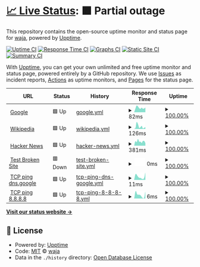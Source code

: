 # [📈 Live Status](https://waja.github.io/cyconet-upptime): <!--live status--> **🟧 Partial outage**

This repository contains the open-source uptime monitor and status page for [waja](http://log.c5t.org/about/), powered by [Upptime](https://github.com/upptime/upptime).

[![Uptime CI](https://github.com/waja/cyconet-upptime/workflows/Uptime%20CI/badge.svg)](https://github.com/waja/cyconet-upptime/actions?query=workflow%3A%22Uptime+CI%22)
[![Response Time CI](https://github.com/waja/cyconet-upptime/workflows/Response%20Time%20CI/badge.svg)](https://github.com/waja/cyconet-upptime/actions?query=workflow%3A%22Response+Time+CI%22)
[![Graphs CI](https://github.com/waja/cyconet-upptime/workflows/Graphs%20CI/badge.svg)](https://github.com/waja/cyconet-upptime/actions?query=workflow%3A%22Graphs+CI%22)
[![Static Site CI](https://github.com/waja/cyconet-upptime/workflows/Static%20Site%20CI/badge.svg)](https://github.com/waja/cyconet-upptime/actions?query=workflow%3A%22Static+Site+CI%22)
[![Summary CI](https://github.com/waja/cyconet-upptime/workflows/Summary%20CI/badge.svg)](https://github.com/waja/cyconet-upptime/actions?query=workflow%3A%22Summary+CI%22)

With [Upptime](https://upptime.js.org), you can get your own unlimited and free uptime monitor and status page, powered entirely by a GitHub repository. We use [Issues](https://github.com/waja/cyconet-upptime/issues) as incident reports, [Actions](https://github.com/waja/cyconet-upptime/actions) as uptime monitors, and [Pages](https://waja.github.io/cyconet-upptime) for the status page.

<!--start: status pages-->
<!-- This summary is generated by Upptime (https://github.com/upptime/upptime) -->
<!-- Do not edit this manually, your changes will be overwritten -->
<!-- prettier-ignore -->
| URL | Status | History | Response Time | Uptime |
| --- | ------ | ------- | ------------- | ------ |
| <img alt="" src="https://favicons.githubusercontent.com/www.google.com" height="13"> [Google](https://www.google.com) | 🟩 Up | [google.yml](https://github.com/waja/cyconet-upptime/commits/HEAD/history/google.yml) | <details><summary><img alt="Response time graph" src="./graphs/google/response-time-week.png" height="20"> 82ms</summary><br><a href="https://waja.github.io/cyconet-upptime/history/google"><img alt="Response time 82" src="https://img.shields.io/endpoint?url=https%3A%2F%2Fraw.githubusercontent.com%2Fwaja%2Fcyconet-upptime%2FHEAD%2Fapi%2Fgoogle%2Fresponse-time.json"></a><br><a href="https://waja.github.io/cyconet-upptime/history/google"><img alt="24-hour response time 82" src="https://img.shields.io/endpoint?url=https%3A%2F%2Fraw.githubusercontent.com%2Fwaja%2Fcyconet-upptime%2FHEAD%2Fapi%2Fgoogle%2Fresponse-time-day.json"></a><br><a href="https://waja.github.io/cyconet-upptime/history/google"><img alt="7-day response time 82" src="https://img.shields.io/endpoint?url=https%3A%2F%2Fraw.githubusercontent.com%2Fwaja%2Fcyconet-upptime%2FHEAD%2Fapi%2Fgoogle%2Fresponse-time-week.json"></a><br><a href="https://waja.github.io/cyconet-upptime/history/google"><img alt="30-day response time 82" src="https://img.shields.io/endpoint?url=https%3A%2F%2Fraw.githubusercontent.com%2Fwaja%2Fcyconet-upptime%2FHEAD%2Fapi%2Fgoogle%2Fresponse-time-month.json"></a><br><a href="https://waja.github.io/cyconet-upptime/history/google"><img alt="1-year response time 82" src="https://img.shields.io/endpoint?url=https%3A%2F%2Fraw.githubusercontent.com%2Fwaja%2Fcyconet-upptime%2FHEAD%2Fapi%2Fgoogle%2Fresponse-time-year.json"></a></details> | <details><summary><a href="https://waja.github.io/cyconet-upptime/history/google">100.00%</a></summary><a href="https://waja.github.io/cyconet-upptime/history/google"><img alt="All-time uptime 100.00%" src="https://img.shields.io/endpoint?url=https%3A%2F%2Fraw.githubusercontent.com%2Fwaja%2Fcyconet-upptime%2FHEAD%2Fapi%2Fgoogle%2Fuptime.json"></a><br><a href="https://waja.github.io/cyconet-upptime/history/google"><img alt="24-hour uptime 100.00%" src="https://img.shields.io/endpoint?url=https%3A%2F%2Fraw.githubusercontent.com%2Fwaja%2Fcyconet-upptime%2FHEAD%2Fapi%2Fgoogle%2Fuptime-day.json"></a><br><a href="https://waja.github.io/cyconet-upptime/history/google"><img alt="7-day uptime 100.00%" src="https://img.shields.io/endpoint?url=https%3A%2F%2Fraw.githubusercontent.com%2Fwaja%2Fcyconet-upptime%2FHEAD%2Fapi%2Fgoogle%2Fuptime-week.json"></a><br><a href="https://waja.github.io/cyconet-upptime/history/google"><img alt="30-day uptime 100.00%" src="https://img.shields.io/endpoint?url=https%3A%2F%2Fraw.githubusercontent.com%2Fwaja%2Fcyconet-upptime%2FHEAD%2Fapi%2Fgoogle%2Fuptime-month.json"></a><br><a href="https://waja.github.io/cyconet-upptime/history/google"><img alt="1-year uptime 100.00%" src="https://img.shields.io/endpoint?url=https%3A%2F%2Fraw.githubusercontent.com%2Fwaja%2Fcyconet-upptime%2FHEAD%2Fapi%2Fgoogle%2Fuptime-year.json"></a></details>
| <img alt="" src="https://favicons.githubusercontent.com/en.wikipedia.org" height="13"> [Wikipedia](https://en.wikipedia.org) | 🟩 Up | [wikipedia.yml](https://github.com/waja/cyconet-upptime/commits/HEAD/history/wikipedia.yml) | <details><summary><img alt="Response time graph" src="./graphs/wikipedia/response-time-week.png" height="20"> 126ms</summary><br><a href="https://waja.github.io/cyconet-upptime/history/wikipedia"><img alt="Response time 126" src="https://img.shields.io/endpoint?url=https%3A%2F%2Fraw.githubusercontent.com%2Fwaja%2Fcyconet-upptime%2FHEAD%2Fapi%2Fwikipedia%2Fresponse-time.json"></a><br><a href="https://waja.github.io/cyconet-upptime/history/wikipedia"><img alt="24-hour response time 126" src="https://img.shields.io/endpoint?url=https%3A%2F%2Fraw.githubusercontent.com%2Fwaja%2Fcyconet-upptime%2FHEAD%2Fapi%2Fwikipedia%2Fresponse-time-day.json"></a><br><a href="https://waja.github.io/cyconet-upptime/history/wikipedia"><img alt="7-day response time 126" src="https://img.shields.io/endpoint?url=https%3A%2F%2Fraw.githubusercontent.com%2Fwaja%2Fcyconet-upptime%2FHEAD%2Fapi%2Fwikipedia%2Fresponse-time-week.json"></a><br><a href="https://waja.github.io/cyconet-upptime/history/wikipedia"><img alt="30-day response time 126" src="https://img.shields.io/endpoint?url=https%3A%2F%2Fraw.githubusercontent.com%2Fwaja%2Fcyconet-upptime%2FHEAD%2Fapi%2Fwikipedia%2Fresponse-time-month.json"></a><br><a href="https://waja.github.io/cyconet-upptime/history/wikipedia"><img alt="1-year response time 126" src="https://img.shields.io/endpoint?url=https%3A%2F%2Fraw.githubusercontent.com%2Fwaja%2Fcyconet-upptime%2FHEAD%2Fapi%2Fwikipedia%2Fresponse-time-year.json"></a></details> | <details><summary><a href="https://waja.github.io/cyconet-upptime/history/wikipedia">100.00%</a></summary><a href="https://waja.github.io/cyconet-upptime/history/wikipedia"><img alt="All-time uptime 100.00%" src="https://img.shields.io/endpoint?url=https%3A%2F%2Fraw.githubusercontent.com%2Fwaja%2Fcyconet-upptime%2FHEAD%2Fapi%2Fwikipedia%2Fuptime.json"></a><br><a href="https://waja.github.io/cyconet-upptime/history/wikipedia"><img alt="24-hour uptime 100.00%" src="https://img.shields.io/endpoint?url=https%3A%2F%2Fraw.githubusercontent.com%2Fwaja%2Fcyconet-upptime%2FHEAD%2Fapi%2Fwikipedia%2Fuptime-day.json"></a><br><a href="https://waja.github.io/cyconet-upptime/history/wikipedia"><img alt="7-day uptime 100.00%" src="https://img.shields.io/endpoint?url=https%3A%2F%2Fraw.githubusercontent.com%2Fwaja%2Fcyconet-upptime%2FHEAD%2Fapi%2Fwikipedia%2Fuptime-week.json"></a><br><a href="https://waja.github.io/cyconet-upptime/history/wikipedia"><img alt="30-day uptime 100.00%" src="https://img.shields.io/endpoint?url=https%3A%2F%2Fraw.githubusercontent.com%2Fwaja%2Fcyconet-upptime%2FHEAD%2Fapi%2Fwikipedia%2Fuptime-month.json"></a><br><a href="https://waja.github.io/cyconet-upptime/history/wikipedia"><img alt="1-year uptime 100.00%" src="https://img.shields.io/endpoint?url=https%3A%2F%2Fraw.githubusercontent.com%2Fwaja%2Fcyconet-upptime%2FHEAD%2Fapi%2Fwikipedia%2Fuptime-year.json"></a></details>
| <img alt="" src="https://favicons.githubusercontent.com/news.ycombinator.com" height="13"> [Hacker News](https://news.ycombinator.com) | 🟩 Up | [hacker-news.yml](https://github.com/waja/cyconet-upptime/commits/HEAD/history/hacker-news.yml) | <details><summary><img alt="Response time graph" src="./graphs/hacker-news/response-time-week.png" height="20"> 381ms</summary><br><a href="https://waja.github.io/cyconet-upptime/history/hacker-news"><img alt="Response time 381" src="https://img.shields.io/endpoint?url=https%3A%2F%2Fraw.githubusercontent.com%2Fwaja%2Fcyconet-upptime%2FHEAD%2Fapi%2Fhacker-news%2Fresponse-time.json"></a><br><a href="https://waja.github.io/cyconet-upptime/history/hacker-news"><img alt="24-hour response time 381" src="https://img.shields.io/endpoint?url=https%3A%2F%2Fraw.githubusercontent.com%2Fwaja%2Fcyconet-upptime%2FHEAD%2Fapi%2Fhacker-news%2Fresponse-time-day.json"></a><br><a href="https://waja.github.io/cyconet-upptime/history/hacker-news"><img alt="7-day response time 381" src="https://img.shields.io/endpoint?url=https%3A%2F%2Fraw.githubusercontent.com%2Fwaja%2Fcyconet-upptime%2FHEAD%2Fapi%2Fhacker-news%2Fresponse-time-week.json"></a><br><a href="https://waja.github.io/cyconet-upptime/history/hacker-news"><img alt="30-day response time 381" src="https://img.shields.io/endpoint?url=https%3A%2F%2Fraw.githubusercontent.com%2Fwaja%2Fcyconet-upptime%2FHEAD%2Fapi%2Fhacker-news%2Fresponse-time-month.json"></a><br><a href="https://waja.github.io/cyconet-upptime/history/hacker-news"><img alt="1-year response time 381" src="https://img.shields.io/endpoint?url=https%3A%2F%2Fraw.githubusercontent.com%2Fwaja%2Fcyconet-upptime%2FHEAD%2Fapi%2Fhacker-news%2Fresponse-time-year.json"></a></details> | <details><summary><a href="https://waja.github.io/cyconet-upptime/history/hacker-news">100.00%</a></summary><a href="https://waja.github.io/cyconet-upptime/history/hacker-news"><img alt="All-time uptime 100.00%" src="https://img.shields.io/endpoint?url=https%3A%2F%2Fraw.githubusercontent.com%2Fwaja%2Fcyconet-upptime%2FHEAD%2Fapi%2Fhacker-news%2Fuptime.json"></a><br><a href="https://waja.github.io/cyconet-upptime/history/hacker-news"><img alt="24-hour uptime 100.00%" src="https://img.shields.io/endpoint?url=https%3A%2F%2Fraw.githubusercontent.com%2Fwaja%2Fcyconet-upptime%2FHEAD%2Fapi%2Fhacker-news%2Fuptime-day.json"></a><br><a href="https://waja.github.io/cyconet-upptime/history/hacker-news"><img alt="7-day uptime 100.00%" src="https://img.shields.io/endpoint?url=https%3A%2F%2Fraw.githubusercontent.com%2Fwaja%2Fcyconet-upptime%2FHEAD%2Fapi%2Fhacker-news%2Fuptime-week.json"></a><br><a href="https://waja.github.io/cyconet-upptime/history/hacker-news"><img alt="30-day uptime 100.00%" src="https://img.shields.io/endpoint?url=https%3A%2F%2Fraw.githubusercontent.com%2Fwaja%2Fcyconet-upptime%2FHEAD%2Fapi%2Fhacker-news%2Fuptime-month.json"></a><br><a href="https://waja.github.io/cyconet-upptime/history/hacker-news"><img alt="1-year uptime 100.00%" src="https://img.shields.io/endpoint?url=https%3A%2F%2Fraw.githubusercontent.com%2Fwaja%2Fcyconet-upptime%2FHEAD%2Fapi%2Fhacker-news%2Fuptime-year.json"></a></details>
| <img alt="" src="https://favicons.githubusercontent.com/thissitedoesnotexist.koj.co" height="13"> [Test Broken Site](https://thissitedoesnotexist.koj.co) | 🟥 Down | [test-broken-site.yml](https://github.com/waja/cyconet-upptime/commits/HEAD/history/test-broken-site.yml) | <details><summary><img alt="Response time graph" src="./graphs/test-broken-site/response-time-week.png" height="20"> 0ms</summary><br><a href="https://waja.github.io/cyconet-upptime/history/test-broken-site"><img alt="Response time 0" src="https://img.shields.io/endpoint?url=https%3A%2F%2Fraw.githubusercontent.com%2Fwaja%2Fcyconet-upptime%2FHEAD%2Fapi%2Ftest-broken-site%2Fresponse-time.json"></a><br><a href="https://waja.github.io/cyconet-upptime/history/test-broken-site"><img alt="24-hour response time 0" src="https://img.shields.io/endpoint?url=https%3A%2F%2Fraw.githubusercontent.com%2Fwaja%2Fcyconet-upptime%2FHEAD%2Fapi%2Ftest-broken-site%2Fresponse-time-day.json"></a><br><a href="https://waja.github.io/cyconet-upptime/history/test-broken-site"><img alt="7-day response time 0" src="https://img.shields.io/endpoint?url=https%3A%2F%2Fraw.githubusercontent.com%2Fwaja%2Fcyconet-upptime%2FHEAD%2Fapi%2Ftest-broken-site%2Fresponse-time-week.json"></a><br><a href="https://waja.github.io/cyconet-upptime/history/test-broken-site"><img alt="30-day response time 0" src="https://img.shields.io/endpoint?url=https%3A%2F%2Fraw.githubusercontent.com%2Fwaja%2Fcyconet-upptime%2FHEAD%2Fapi%2Ftest-broken-site%2Fresponse-time-month.json"></a><br><a href="https://waja.github.io/cyconet-upptime/history/test-broken-site"><img alt="1-year response time 0" src="https://img.shields.io/endpoint?url=https%3A%2F%2Fraw.githubusercontent.com%2Fwaja%2Fcyconet-upptime%2FHEAD%2Fapi%2Ftest-broken-site%2Fresponse-time-year.json"></a></details> | <details><summary><a href="https://waja.github.io/cyconet-upptime/history/test-broken-site">100.00%</a></summary><a href="https://waja.github.io/cyconet-upptime/history/test-broken-site"><img alt="All-time uptime 100.00%" src="https://img.shields.io/endpoint?url=https%3A%2F%2Fraw.githubusercontent.com%2Fwaja%2Fcyconet-upptime%2FHEAD%2Fapi%2Ftest-broken-site%2Fuptime.json"></a><br><a href="https://waja.github.io/cyconet-upptime/history/test-broken-site"><img alt="24-hour uptime 100.00%" src="https://img.shields.io/endpoint?url=https%3A%2F%2Fraw.githubusercontent.com%2Fwaja%2Fcyconet-upptime%2FHEAD%2Fapi%2Ftest-broken-site%2Fuptime-day.json"></a><br><a href="https://waja.github.io/cyconet-upptime/history/test-broken-site"><img alt="7-day uptime 100.00%" src="https://img.shields.io/endpoint?url=https%3A%2F%2Fraw.githubusercontent.com%2Fwaja%2Fcyconet-upptime%2FHEAD%2Fapi%2Ftest-broken-site%2Fuptime-week.json"></a><br><a href="https://waja.github.io/cyconet-upptime/history/test-broken-site"><img alt="30-day uptime 100.00%" src="https://img.shields.io/endpoint?url=https%3A%2F%2Fraw.githubusercontent.com%2Fwaja%2Fcyconet-upptime%2FHEAD%2Fapi%2Ftest-broken-site%2Fuptime-month.json"></a><br><a href="https://waja.github.io/cyconet-upptime/history/test-broken-site"><img alt="1-year uptime 100.00%" src="https://img.shields.io/endpoint?url=https%3A%2F%2Fraw.githubusercontent.com%2Fwaja%2Fcyconet-upptime%2FHEAD%2Fapi%2Ftest-broken-site%2Fuptime-year.json"></a></details>
| <img alt="" src="https://favicons.githubusercontent.com/null" height="13"> [TCP ping dns.google](dns.google) | 🟩 Up | [tcp-ping-dns-google.yml](https://github.com/waja/cyconet-upptime/commits/HEAD/history/tcp-ping-dns-google.yml) | <details><summary><img alt="Response time graph" src="./graphs/tcp-ping-dns-google/response-time-week.png" height="20"> 11ms</summary><br><a href="https://waja.github.io/cyconet-upptime/history/tcp-ping-dns-google"><img alt="Response time 11" src="https://img.shields.io/endpoint?url=https%3A%2F%2Fraw.githubusercontent.com%2Fwaja%2Fcyconet-upptime%2FHEAD%2Fapi%2Ftcp-ping-dns-google%2Fresponse-time.json"></a><br><a href="https://waja.github.io/cyconet-upptime/history/tcp-ping-dns-google"><img alt="24-hour response time 11" src="https://img.shields.io/endpoint?url=https%3A%2F%2Fraw.githubusercontent.com%2Fwaja%2Fcyconet-upptime%2FHEAD%2Fapi%2Ftcp-ping-dns-google%2Fresponse-time-day.json"></a><br><a href="https://waja.github.io/cyconet-upptime/history/tcp-ping-dns-google"><img alt="7-day response time 11" src="https://img.shields.io/endpoint?url=https%3A%2F%2Fraw.githubusercontent.com%2Fwaja%2Fcyconet-upptime%2FHEAD%2Fapi%2Ftcp-ping-dns-google%2Fresponse-time-week.json"></a><br><a href="https://waja.github.io/cyconet-upptime/history/tcp-ping-dns-google"><img alt="30-day response time 11" src="https://img.shields.io/endpoint?url=https%3A%2F%2Fraw.githubusercontent.com%2Fwaja%2Fcyconet-upptime%2FHEAD%2Fapi%2Ftcp-ping-dns-google%2Fresponse-time-month.json"></a><br><a href="https://waja.github.io/cyconet-upptime/history/tcp-ping-dns-google"><img alt="1-year response time 11" src="https://img.shields.io/endpoint?url=https%3A%2F%2Fraw.githubusercontent.com%2Fwaja%2Fcyconet-upptime%2FHEAD%2Fapi%2Ftcp-ping-dns-google%2Fresponse-time-year.json"></a></details> | <details><summary><a href="https://waja.github.io/cyconet-upptime/history/tcp-ping-dns-google">100.00%</a></summary><a href="https://waja.github.io/cyconet-upptime/history/tcp-ping-dns-google"><img alt="All-time uptime 100.00%" src="https://img.shields.io/endpoint?url=https%3A%2F%2Fraw.githubusercontent.com%2Fwaja%2Fcyconet-upptime%2FHEAD%2Fapi%2Ftcp-ping-dns-google%2Fuptime.json"></a><br><a href="https://waja.github.io/cyconet-upptime/history/tcp-ping-dns-google"><img alt="24-hour uptime 100.00%" src="https://img.shields.io/endpoint?url=https%3A%2F%2Fraw.githubusercontent.com%2Fwaja%2Fcyconet-upptime%2FHEAD%2Fapi%2Ftcp-ping-dns-google%2Fuptime-day.json"></a><br><a href="https://waja.github.io/cyconet-upptime/history/tcp-ping-dns-google"><img alt="7-day uptime 100.00%" src="https://img.shields.io/endpoint?url=https%3A%2F%2Fraw.githubusercontent.com%2Fwaja%2Fcyconet-upptime%2FHEAD%2Fapi%2Ftcp-ping-dns-google%2Fuptime-week.json"></a><br><a href="https://waja.github.io/cyconet-upptime/history/tcp-ping-dns-google"><img alt="30-day uptime 100.00%" src="https://img.shields.io/endpoint?url=https%3A%2F%2Fraw.githubusercontent.com%2Fwaja%2Fcyconet-upptime%2FHEAD%2Fapi%2Ftcp-ping-dns-google%2Fuptime-month.json"></a><br><a href="https://waja.github.io/cyconet-upptime/history/tcp-ping-dns-google"><img alt="1-year uptime 100.00%" src="https://img.shields.io/endpoint?url=https%3A%2F%2Fraw.githubusercontent.com%2Fwaja%2Fcyconet-upptime%2FHEAD%2Fapi%2Ftcp-ping-dns-google%2Fuptime-year.json"></a></details>
| <img alt="" src="https://favicons.githubusercontent.com/null" height="13"> [TCP ping 8.8.8.8](8.8.8.8) | 🟩 Up | [tcp-ping-8-8-8-8.yml](https://github.com/waja/cyconet-upptime/commits/HEAD/history/tcp-ping-8-8-8-8.yml) | <details><summary><img alt="Response time graph" src="./graphs/tcp-ping-8-8-8-8/response-time-week.png" height="20"> 6ms</summary><br><a href="https://waja.github.io/cyconet-upptime/history/tcp-ping-8-8-8-8"><img alt="Response time 6" src="https://img.shields.io/endpoint?url=https%3A%2F%2Fraw.githubusercontent.com%2Fwaja%2Fcyconet-upptime%2FHEAD%2Fapi%2Ftcp-ping-8-8-8-8%2Fresponse-time.json"></a><br><a href="https://waja.github.io/cyconet-upptime/history/tcp-ping-8-8-8-8"><img alt="24-hour response time 6" src="https://img.shields.io/endpoint?url=https%3A%2F%2Fraw.githubusercontent.com%2Fwaja%2Fcyconet-upptime%2FHEAD%2Fapi%2Ftcp-ping-8-8-8-8%2Fresponse-time-day.json"></a><br><a href="https://waja.github.io/cyconet-upptime/history/tcp-ping-8-8-8-8"><img alt="7-day response time 6" src="https://img.shields.io/endpoint?url=https%3A%2F%2Fraw.githubusercontent.com%2Fwaja%2Fcyconet-upptime%2FHEAD%2Fapi%2Ftcp-ping-8-8-8-8%2Fresponse-time-week.json"></a><br><a href="https://waja.github.io/cyconet-upptime/history/tcp-ping-8-8-8-8"><img alt="30-day response time 6" src="https://img.shields.io/endpoint?url=https%3A%2F%2Fraw.githubusercontent.com%2Fwaja%2Fcyconet-upptime%2FHEAD%2Fapi%2Ftcp-ping-8-8-8-8%2Fresponse-time-month.json"></a><br><a href="https://waja.github.io/cyconet-upptime/history/tcp-ping-8-8-8-8"><img alt="1-year response time 6" src="https://img.shields.io/endpoint?url=https%3A%2F%2Fraw.githubusercontent.com%2Fwaja%2Fcyconet-upptime%2FHEAD%2Fapi%2Ftcp-ping-8-8-8-8%2Fresponse-time-year.json"></a></details> | <details><summary><a href="https://waja.github.io/cyconet-upptime/history/tcp-ping-8-8-8-8">100.00%</a></summary><a href="https://waja.github.io/cyconet-upptime/history/tcp-ping-8-8-8-8"><img alt="All-time uptime 100.00%" src="https://img.shields.io/endpoint?url=https%3A%2F%2Fraw.githubusercontent.com%2Fwaja%2Fcyconet-upptime%2FHEAD%2Fapi%2Ftcp-ping-8-8-8-8%2Fuptime.json"></a><br><a href="https://waja.github.io/cyconet-upptime/history/tcp-ping-8-8-8-8"><img alt="24-hour uptime 100.00%" src="https://img.shields.io/endpoint?url=https%3A%2F%2Fraw.githubusercontent.com%2Fwaja%2Fcyconet-upptime%2FHEAD%2Fapi%2Ftcp-ping-8-8-8-8%2Fuptime-day.json"></a><br><a href="https://waja.github.io/cyconet-upptime/history/tcp-ping-8-8-8-8"><img alt="7-day uptime 100.00%" src="https://img.shields.io/endpoint?url=https%3A%2F%2Fraw.githubusercontent.com%2Fwaja%2Fcyconet-upptime%2FHEAD%2Fapi%2Ftcp-ping-8-8-8-8%2Fuptime-week.json"></a><br><a href="https://waja.github.io/cyconet-upptime/history/tcp-ping-8-8-8-8"><img alt="30-day uptime 100.00%" src="https://img.shields.io/endpoint?url=https%3A%2F%2Fraw.githubusercontent.com%2Fwaja%2Fcyconet-upptime%2FHEAD%2Fapi%2Ftcp-ping-8-8-8-8%2Fuptime-month.json"></a><br><a href="https://waja.github.io/cyconet-upptime/history/tcp-ping-8-8-8-8"><img alt="1-year uptime 100.00%" src="https://img.shields.io/endpoint?url=https%3A%2F%2Fraw.githubusercontent.com%2Fwaja%2Fcyconet-upptime%2FHEAD%2Fapi%2Ftcp-ping-8-8-8-8%2Fuptime-year.json"></a></details>

<!--end: status pages-->

[**Visit our status website →**](https://waja.github.io/cyconet-upptime)

## 📄 License

- Powered by: [Upptime](https://github.com/upptime/upptime)
- Code: [MIT](./LICENSE) © [waja](http://log.c5t.org/about/)
- Data in the `./history` directory: [Open Database License](https://opendatacommons.org/licenses/odbl/1-0/)
